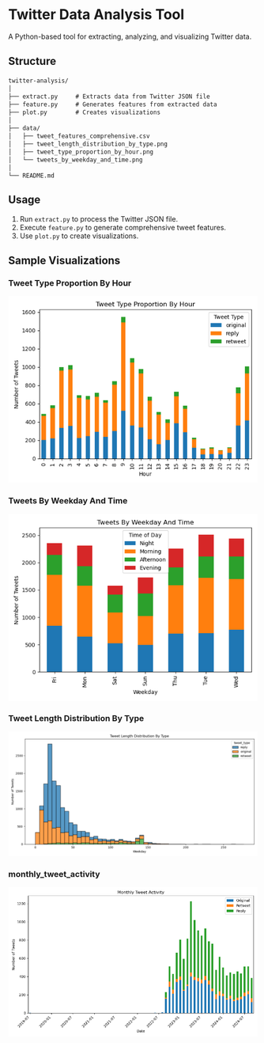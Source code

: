# Twitter Data Analysis Tool

A Python-based tool for extracting, analyzing, and visualizing Twitter data.

## Structure

```
twitter-analysis/
│
├── extract.py     # Extracts data from Twitter JSON file
├── feature.py     # Generates features from extracted data
├── plot.py        # Creates visualizations
│
├── data/
│   ├── tweet_features_comprehensive.csv
│   ├── tweet_length_distribution_by_type.png
│   ├── tweet_type_proportion_by_hour.png
│   └── tweets_by_weekday_and_time.png
│
└── README.md
```

## Usage

1. Run `extract.py` to process the Twitter JSON file.
2. Execute `feature.py` to generate comprehensive tweet features.
3. Use `plot.py` to create visualizations.

## Sample Visualizations

### Tweet Type Proportion By Hour
![Tweet Type Proportion By Hour](/tweet_type_proportion_by_hour.png)

### Tweets By Weekday And Time
![Tweets By Weekday And Time](/tweets_by_weekday_and_time.png)

### Tweet Length Distribution By Type
![Tweet Length Distribution By Type](/tweet_length_distribution_by_type.png)

### monthly_tweet_activity
![monthly_tweet_activity](/monthly_tweet_activity.png)

